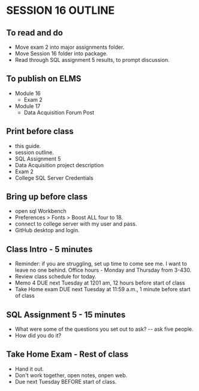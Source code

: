 # SESSION 16 OUTLINE

## To read and do
* Move exam 2 into major assignments folder.
* Move Session 16 folder into package.  
* Read through SQL assignment 5 results, to prompt discussion.  

## To publish on ELMS
* Module 16
  * Exam 2
* Module 17
  * Data Acquisition Forum Post

## Print before class
* this guide.
* session outline.
* SQL Assignment 5
* Data Acquisition project description
* Exam 2  
* College SQL Server Credentials

## Bring up before class
* open sql Workbench
* Preferences > Fonts > Boost ALL four to 18.
* connect to college server with my user and pass.
* GitHub desktop and login.

## Class Intro - 5 minutes
* Reminder: if you are struggling, set up time to come see me.  I want to leave no one behind. Office hours - Monday and Thursday from 3-430.
* Review class schedule for today.
* Memo 4 DUE next Tuesday at 1201 am, 12 hours before start of class
* Take Home exam DUE next Tuesday at 11:59 a.m., 1 minute before start of class

## SQL Assignment 5 - 15 minutes
* What were some of the questions you set out to ask? -- ask five people.
* How did you do it?

## Take Home Exam - Rest of class
* Hand it out.
* Don't work together, open notes, onpen web.   
* Due next Tuesday BEFORE start of class.
